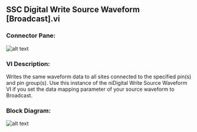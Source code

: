 ## **SSC Digital Write Source Waveform [Broadcast].vi**
### Connector Pane:
![alt text](/Digital/SSC%20Digital/Source%20and%20Capture%20Waveforms/SSC%20Digital%20Write%20Source%20Waveform%20[Broadcast].vic.png "SSC Digital Write Source Waveform [Broadcast].vi connector pane")

### VI Description:
Writes the same waveform data to all sites connected to the specified pin(s) and pin group(s). Use this instance of the niDigital Write Source Waveform VI if you set the data mapping parameter of your source waveform to Broadcast.

### Block Diagram:
![alt text](/Digital/SSC%20Digital/Source%20and%20Capture%20Waveforms/SSC%20Digital%20Write%20Source%20Waveform%20[Broadcast].vid.png "SSC Digital Write Source Waveform [Broadcast].vi block diagram")

